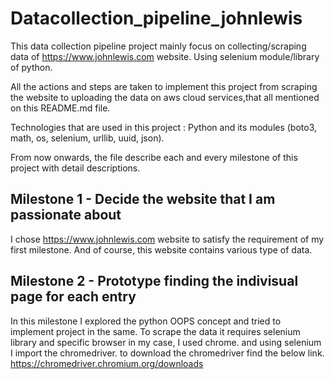 # Datacollection_pipeline_johnlewis
This data collection pipeline project mainly focus on collecting/scraping data of https://www.johnlewis.com website. 
Using selenium module/library of python. 

All the actions and steps are taken to implement this project from scraping the website to uploading the data on aws cloud services,that all mentioned on this README.md file.

Technologies that are used in this project : Python and its modules (boto3, math, os, selenium, urllib, uuid, json).

From now onwards, the file describe each and every milestone of this project with detail descriptions.
## Milestone 1 - Decide the website that I am passionate about
I chose https://www.johnlewis.com website to satisfy the requirement of my first milestone. And of course, this website contains various type of data.

## Milestone 2 - Prototype finding the indivisual page for each entry
In this milestone I explored the python OOPS concept and tried to implement project in the same. To scrape the data it requires selenium library and specific browser in my case, I used chrome. and using selenium I import the chromedriver. to download the chromedriver find the below link.
https://chromedriver.chromium.org/downloads

